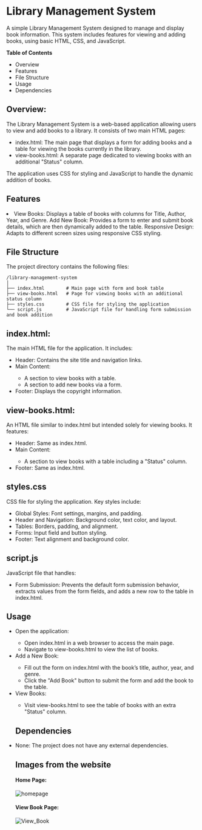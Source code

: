 <h1>Library Management System</h1>

A simple Library Management System designed to manage and display book information. This system includes features for viewing and adding books, using basic HTML, CSS, and JavaScript.

<b>Table of Contents</b>
<ul>
  <li>Overview</li>
  <li>Features</li>
  <li>File Structure</li>
  <li>Usage</li>
  <li>Dependencies</li>
</ul>

<h2>Overview:</h2>
The Library Management System is a web-based application allowing users to view and add books to a library. It consists of two main HTML pages:
<ul>
  <li>index.html: The main page that displays a form for adding books and a table for viewing the books currently in the library.</li>
  <li>view-books.html: A separate page dedicated to viewing books with an additional "Status" column.</li>
</ul>
The application uses CSS for styling and JavaScript to handle the dynamic addition of books.

<h2>Features</h2>
<li>
  View Books: Displays a table of books with columns for Title, Author, Year, and Genre.
  Add New Book: Provides a form to enter and submit book details, which are then dynamically added to the table.
  Responsive Design: Adapts to different screen sizes using responsive CSS styling.
</li>

<h2>File Structure</h2>
The project directory contains the following files:

```
/library-management-system
│
├── index.html        # Main page with form and book table
├── view-books.html   # Page for viewing books with an additional status column
├── styles.css        # CSS file for styling the application
└── script.js         # JavaScript file for handling form submission and book addition
```

<h2>index.html:</h2>
The main HTML file for the application. It includes:
<ul>
  <li>Header: Contains the site title and navigation links.</li>
  <li>Main Content:</li>
  <ul>
    <li>A section to view books with a table.</li>
    <li>A section to add new books via a form.</li>
  </ul>
  <li>Footer: Displays the copyright information.</li>
</ul>
<h2>view-books.html:</h2>
An HTML file similar to index.html but intended solely for viewing books. It features:
<ul>
  <li>Header: Same as index.html.</li>
  <li>Main Content:</li>
  <ul>
    <li>A section to view books with a table including a "Status" column.</li>
  </ul>
  <li>Footer: Same as index.html.</li>
</ul>
<h2>styles.css</h2>
CSS file for styling the application. Key styles include:
<ul>
  <li>Global Styles: Font settings, margins, and padding.</li>
  <li>Header and Navigation: Background color, text color, and layout.</li>
  <li>Tables: Borders, padding, and alignment.</li>
  <li>Forms: Input field and button styling.</li>
  <li>Footer: Text alignment and background color.</li>
</ul>

<h2>script.js</h2>
JavaScript file that handles:
<ul>
  <li>Form Submission: Prevents the default form submission behavior, extracts values from the form fields, and adds a new row to the table in index.html.</li>
</ul>

<h2>Usage</h2>
<ul>
  <li>Open the application:</li>
    <ul>
        <li>Open index.html in a web browser to access the main page.</li>
        <li>Navigate to view-books.html to view the list of books.</li>
    </ul>
  <li>Add a New Book:</li>
    <ul>
      <li>Fill out the form on index.html with the book’s title, author, year, and genre.</li>
      <li>Click the "Add Book" button to submit the form and add the book to the table.</li>
    </ul>
  <li>View Books:</li>
    <ul>
  <li>Visit view-books.html to see the table of books with an extra "Status" column.</li>
</ul>

<h2>Dependencies</h2>
<li>
  None: The project does not have any external dependencies.
</li>

<h2>Images from the website</h2>
<h4>Home Page:</h4>

![homepage](https://github.com/user-attachments/assets/376d46e1-2867-4be4-b92c-0b66c50a9ce9)


<h4>View Book Page:</h4>

![View_Book](https://github.com/user-attachments/assets/481d9dfd-13e5-45ce-830c-324ff6f2bffc)
